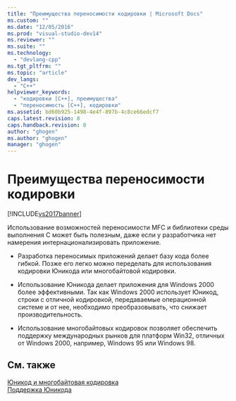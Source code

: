 ```yaml
---
title: "Преимущества переносимости кодировки | Microsoft Docs"
ms.custom: ""
ms.date: "12/05/2016"
ms.prod: "visual-studio-dev14"
ms.reviewer: ""
ms.suite: ""
ms.technology: 
  - "devlang-cpp"
ms.tgt_pltfrm: ""
ms.topic: "article"
dev_langs: 
  - "C++"
helpviewer_keywords: 
  - "кодировки [C++], преимущества"
  - "переносимость [C++], кодировки"
ms.assetid: bd60b925-1498-4e4f-897b-4c8ce66edcf7
caps.latest.revision: 8
caps.handback.revision: 8
author: "ghogen"
ms.author: "ghogen"
manager: "ghogen"
---
```

# Преимущества переносимости кодировки
[!INCLUDE[vs2017banner](../assembler/inline/includes/vs2017banner.md)]

Использование возможностей переносимости MFC и библиотеки среды выполнения C может быть полезным, даже если у разработчика нет намерения интернационализировать приложение.  
  
-   Разработка переносимых приложений делает базу кода более гибкой.  Позже его легко можно переделать для использования кодировки Юникода или многобайтовой кодировки.  
  
-   Использование Юникода делает приложения для Windows 2000 более эффективными.  Так как Windows 2000 использует Юникод, строки с отличной кодировкой, передаваемые операционной системе и от нее, необходимо преобразовывать, что снижает производительность.  
  
-   Использование многобайтовых кодировок позволяет обеспечить поддержку международных рынков для платформ Win32, отличных от Windows 2000, например, Windows 95 или Windows 98.  
  
## См. также  
 [Юникод и многобайтовая кодировка](../text/unicode-and-mbcs.md)   
 [Поддержка Юникода](../text/support-for-unicode.md)